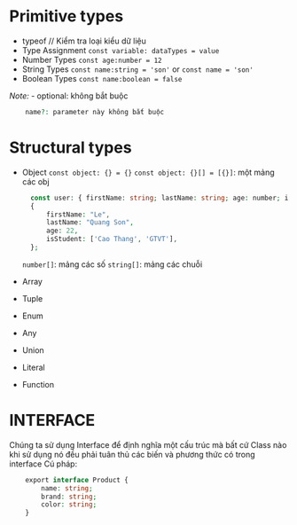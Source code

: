 # Primitive types

- typeof // Kiểm tra loại kiểu dữ liệu
- Type Assignment
  `const variable: dataTypes = value`
- Number Types
  `const age:number = 12`
- String Types
  `const name:string = 'son'`
  or
  `const name = 'son'`
- Boolean Types
  `const name:boolean = false`

_Note:_ - optional: không bắt buộc

```php
    name?: parameter này không bắt buộc
```

# Structural types

- Object
  `const object: {} = {}`
  `const object: {}[] = [{}]`: một mảng các obj

  ```php
    const user: { firstName: string; lastName: string; age: number; isStudent: boolean; } =
    {
        firstName: "Le",
        lastName: "Quang Son",
        age: 22,
        isStudent: ['Cao Thang', 'GTVT'],
    };
  ```

  `number[]`: mảng các số
  `string[]`: mảng các chuỗi

- Array
- Tuple
- Enum
- Any
- Union
- Literal
- Function

# INTERFACE

Chúng ta sử dụng Interface để định nghĩa một cấu trúc mà bất cứ Class nào khi sử dụng nó đều phải tuân thủ các biến và phương thức có trong interface
Cú pháp:

```php
    export interface Product {
        name: string;
        brand: string;
        color: string;
    }
```
